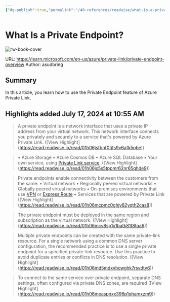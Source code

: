 ```yaml
---
{"dg-publish":true,"permalink":"/40-references/readwise/what-is-a-private-endpoint/","tags":["rw/articles"]}
---
```


# What Is a Private Endpoint?

![rw-book-cover](https://learn.microsoft.com/en-us/media/logos/logo-ms-social.png)
  
URL: https://learn.microsoft.com/en-us/azure/private-link/private-endpoint-overview
Author: asudbring

## Summary

In this article, you learn how to use the Private Endpoint feature of Azure Private Link.

## Highlights added July 17, 2024 at 10:55 AM
>A private endpoint is a network interface that uses a private IP address from your virtual network. This network interface connects you privately and securely to a service that's powered by Azure Private Link. ([View Highlight] (https://read.readwise.io/read/01h06jsfbnf0tjfs9v6afk5pbe))


>• Azure Storage
>• Azure Cosmos DB
>• Azure SQL Database
>• Your own service, using [Private Link service](https://learn.microsoft.com/en-us/azure/private-link/private-endpoint-overview/private-link-service-overview). ([View Highlight] (https://read.readwise.io/read/01h06jx5s5tppmr62nr65qhde9))


>Private endpoints enable connectivity between the customers from the same:
>• Virtual network
>• Regionally peered virtual networks
>• Globally peered virtual networks
>• On-premises environments that use [VPN](https://azure.microsoft.com/services/vpn-gateway/) or [Express Route](https://azure.microsoft.com/services/expressroute/)
>• Services that are powered by Private Link ([View Highlight] (https://read.readwise.io/read/01h06mcpmc0ghjy82yqth2cas8))


>The private endpoint must be deployed in the same region and subscription as the virtual network. ([View Highlight] (https://read.readwise.io/read/01h06mcv8sp1x1batk81t8tqa6))


>Multiple private endpoints can be created with the same private-link resource. For a single network using a common DNS server configuration, the recommended practice is to use a single private endpoint for a specified private-link resource. Use this practice to avoid duplicate entries or conflicts in DNS resolution. ([View Highlight] (https://read.readwise.io/read/01h06md5mdxvhcwghk7rsvdty6))


>To connect to the same service over private endpoint, separate DNS settings, often configured via private DNS zones, are required ([View Highlight] (https://read.readwise.io/read/01h06measpnxx396p1qhamxzm9))


